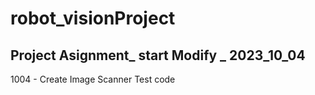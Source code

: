 # robot_visionProject
Project Asignment_
start Modify _ 2023_10_04 
---
1004 - Create Image Scanner Test code   
